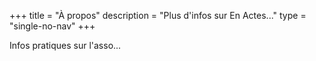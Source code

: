 +++
title = "À propos"
description = "Plus d'infos sur En Actes..."
type = "single-no-nav"
+++

Infos pratiques sur l'asso...